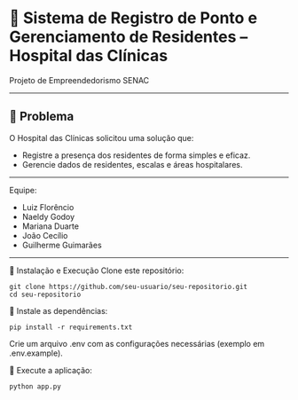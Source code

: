 # 🏥 Sistema de Registro de Ponto e Gerenciamento de Residentes – Hospital das Clínicas

Projeto de Empreendedorismo SENAC

---

## 🧩 Problema

O Hospital das Clínicas solicitou uma solução que:

- Registre a presença dos residentes de forma simples e eficaz.
- Gerencie dados de residentes, escalas e áreas hospitalares.

---

Equipe:
* Luiz Florêncio
* Naeldy Godoy
* Mariana Duarte
* João Cecílio
* Guilherme Guimarães

---

🔧 Instalação e Execução
Clone este repositório:
```
git clone https://github.com/seu-usuario/seu-repositorio.git
cd seu-repositorio
```

🔧 Instale as dependências:

```
pip install -r requirements.txt
```

Crie um arquivo .env com as configurações necessárias (exemplo em .env.example).

🔧 Execute a aplicação:

```
python app.py
```
